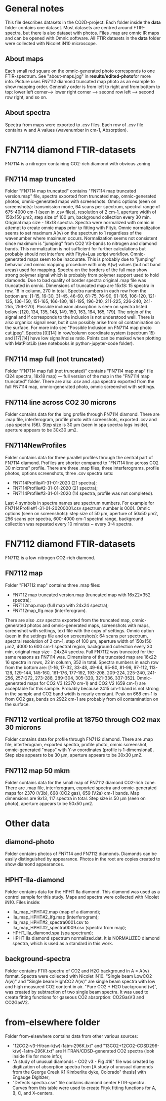 # General notes
This file describes datasets in the CO2D-project. Each folder inside the **data** folder contains one dataset. Most datasets are centred around FTIR-spectra, but there is also dataset with photos. Files .map are omnic IR maps and can be opened with Omnic software. All FTIR datasets in the **data** folder were collected with Nicolet iN10 microscope.

## About maps
Each small red square on the omnic-generated photo corresponds to one FTIR-spectrum. See "about-maps.jpg" in **results/edited-photo**for more info. Picture uses FN7112 diamond truncated map photo as an example to show mapping order. Generally order is from left to right and from bottom to top: lower left corner--> lower right corner --> second row left --> second row right, and so on.

## About spectra
Spectra from maps were exported to .csv files. Each row of .csv file contains w and A values (wavenumber in cm-1, Absorption).

# FN7114 diamond FTIR-datasets
FN7114 is a nitrogen-containing CO2-rich diamond with obvious zoning.

## FN7114 map truncated
Folder "FN7114 map truncated" contains "FN7114 map truncated version.map" file, spectra exported from truncated map, omnic-generated photos, omnic-generated maps with screenshots. Omnic options (seen on screenshots): transmission mode, 64 scans per spectrum, spectral range of 675-4000 cm-1 (seen in .csv files), resolution of 2 cm-1, aperture width of 150x150 µm2, step size of 100 µm, background collection every 30 min. Original map size - 18x18 spectra.
 Spectra were normalized with omnic in attempt to create omnic maps prior to fitting with Fityk. Omnic normalization seems to set maximum A(w) on the spectrum to 1 regardless of the wavenumber where maximum occurs. Normalization seems not consistent since maximum is "jumping" from CO2 V3-bands to nitrogen and diamond bands. This normalization is not sufficient for further calculations but probably should not interfere with Fityk+Lua script workflow. Omnic-generated maps seem to be inaccurate. This is probably due to "jumping" behavior and omnic mapping procedure with only A(w) values (but not band areas) used for mapping.
Spectra on the borders of the full map show strong polymer signal which is probably from polymer support used to hold diamonds. Due to bad quality of border spectra original .map file was truncated in omnic. Dimensions of truncated map are 15x18: 15 spectra in row, 18 in column, 270 in total. Spectra numbers in each row from the bottom are: [1-15, 16-30, 31-45, 46-60, 61-75, 76-90, 91-105, 106-120, 121-135, 136-150, 151-165, 166-180, 181-195, 196-210, 211-225, 226-240, 241-255, 256-270].
Possible inclusion absorption is seen on spectra listed below: 
[120,
134, 135,
148, 149, 150,
163, 164, 165,
179].
The origin of the signal and if corresponds to the inclusion is not understood well. There is also organics signal near, but it can possibly arise from oil contamination on the surface. For more info see "Possible Inclusion on FN7114 map photo cut.jpeg".
Spectra [0][14] in row/column coordinate system (spectrum 15) and [17][14] have low signal/noise ratio. Points can be masked when plotting with MatPlotLib (see notebooks in python-jupyter-code folder).

## FN7114 map full (not truncated)
Folder "FN7114 map full (not truncated)" contains "FN7114 map.map" file (324 spectra, 18x18 map) — full version of the map in the "FN7114 map truncated" folder. There are also .csv and .spa spectra exported from the full FN7114 map, omnic-generated photo, omnic screenshot with settings. 

## FN7114 line across CO2 30 microns
Folder contains data for the long profile through FN7114 diamond. There are .map file, interferogram, profile photo with screenshots, exported .csv and .spa spectra (56). Step size is 30 µm (seen in spa spectra logs inside), aperture appears to be 30x30 µm2.

## FN7114NewProfiles
Folder contains data for three parallel profiles through the central part of FN7114 diamond. Profiles are shorter compared to "FN7114 line across CO2 30 microns" profile. There are three .map files, three interferograms, profile photos, options screenshots, three .csv spectra sets:

* FN7114Profile#1-31-01-2020 (21 spectra);
* FN7114Profile#2-31-01-2020 (21 spectra);
* FN7114Profile#3-31-01-2020 (14 spectra, profile was not completed).

Last 4 symbols in spectra names are spectrum numbers. For example for FN7114Profile#1-31-01-20200001.csv spectrum number is 0001. Omnic options (seen on screenshots): step size of 50 µm, aperture of 50x50 µm2, 256 scans per spectra, 600-4000 cm-1 spectral range, background collection was repeated every 10 minutes ~ every 3-4 spectra.

# FN7112 diamond FTIR-datasets
FN7112 is a low-nitrogen CO2-rich diamond.

## FN7112 map
Folder "FN7112 map" contains three .map files:

* FN7112 map truncated version.map (truncated map with 16x22=352 spectra);
* FN7112map.map (full map with 24x24 spectra);
* FN7112map_Ifg.map (interferogram).

There are also .csv spectra exported from the truncated map, omnic-generated photos and omnic-generated maps, screenshots with maps, screenshot with settings, text file with the copy of settings. Omnic option (seen in the settings file and on screenshots): 64 scans per spectrum, spectral resolution of 2 cm-1, step of 100 µm, aperture width of 150x150 µm2, 4000 to 600 cm-1 spectral region, background collection every 30 min, original map size - 24x24 spectra.
Full FN7112 was truncated for the same reasons as FN7114 was. Dimensions of the truncated map are 16x22: 16 spectra in rows, 22 in column, 352 in total. Spectra numbers in each row from the bottom are: [1-16, 17-32, 33-48, 49-64, 65-80, 81-96, 97-112, 113-128, 129-144, 145-160, 161-176, 177-192, 193-208, 209-224, 225-240, 241-256, 257-272, 273-288, 289-304, 305-320, 321-336, 337-352].
Omnic-generated maps for CO2 V3 (2370 cm-1) and CO2 V2 (659 cm-1) are acceptable for this sample. Probably because 2415 cm-1 band is not strong in the sample and CO2 band width is nearly constant. Peak on 668 cm-1 is from CO2 gas, bands on 2922 cm-1 are probably from oil contamination on the surface. 

## FN7112 vertical profile at 18750 through CO2 max 30 microns
Folder contains data for profile through FN7112 diamond. There are .map file, interferogram, exported spectra, profile photo, omnic screenshot, omnic-generated "maps" with Y-w coordinates (profile is 1-dimensional). Step size appears to be 30 µm, aperture appears to be 30x30 µm2.

## FN7112 map 50 mkm
Folder contains data for the small map of FN7112 diamond CO2-rich zone. There are .map file, interferogram, exported spectra and omnic-generated maps for 2370 (V3b), 668 (CO2 gas), 659 (V2a) cm-1 bands. Map dimensions are 9x13, 117 spectra in total. Step size is 50 µm (seen on photo), aperture appears to be 50x50 µm2.

# Other data

## diamond-photo
Folder contains photos of FN7114 and FN7112 diamonds. Diamonds can be easily distinguished by appearance. Photos in the root are copies created to show diamond appearances.

## HPHT-IIa-diamond
Folder contains data for the HPHT IIa diamond. This diamond was used as a control sample for this study. Maps and spectra were collected with Nicolet iN10. Files inside:

* IIa_map_HPHT#2.map (map of a diamond);
* IIa_map_HPHT#2_Ifg.map (interferogram);
* IIa_map_HPHT#2_spectra0001.csv to IIa_map_HPHT#2_spectra0009.csv (spectra from map);
* HPHT_IIa_diamond.spa (spa spectrum);
* HPHT IIa diamond spectrum normalized.dat. It is NORMALIZED diamond spectra, which is used as a standard in this work.

## background-spectra
Folder contains FTIR-spectra of CO2 and H2O background in A = A(w) format. Spectra were collected with Nicolet iN10. "Single beam LowCO2 A(w)" and "Single beam HighCO2 A(w)" are single beam spectra with low and high measured CO2 content in air. "Pure CO2 + H2O background (w)", was created by subtraction of two single beam spectra. It was used to create fitting functions for gaseous CO2 absorption: CO2GasV3 and CO2GasV2.

# from-elsewhere folder
Folder from-elsewhere contains data from other various sources:

* "12CO2-v3-Hitran-k(w)-1atm-296K.txt" and "13CO2+12CO2-CDSD296-k(w)-1atm-296K.txt" are HITRAN/CDSD-generated CO2 spectra (look inside file for more info);
* "A study of unusual diamonds - CO2 v3 - Fig 416" file was created by digitization of absorption spectra from [A study of unusual diamonds from the George Creek K1 Kimberlite dyke, Colorado" thesis] with Engauge Digitizer;
* "Defects spectra.csv" file contains diamond center FTIR-spectra. Curves from this table were used to create Fityk fitting functions for A, B, C, and X-centers.